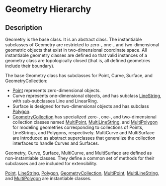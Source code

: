 # Geometry Hierarchy

## Description

Geometry is the base class. It is an abstract class. The instantiable
subclasses of Geometry are restricted to zero-, one-, and
two-dimensional geometric objects that exist in two-dimensional
coordinate space. All instantiable geometry classes are defined so
that valid instances of a geometry class are topologically closed
(that is, all defined geometries include their boundary).

The base Geometry class has subclasses for Point, Curve, Surface, and
GeometryCollection:

- [Point](/sql-statements-structure/geographic-geometric-features/geometry-constructors/point/) represents zero-dimensional objects.
- Curve represents one-dimensional objects, and has subclass [LineString](/sql-statements-structure/geographic-geometric-features/geometry-constructors/linestring/), with sub-subclasses Line and LinearRing.
- Surface is designed for two-dimensional objects and has subclass [Polygon](/sql-statements-structure/geographic-geometric-features/geometry-constructors/polygon/).
- [GeometryCollection](/sql-statements-structure/geographic-geometric-features/geometry-constructors/geometrycollection/) has specialized zero-, one-, and two-dimensional collection classes named [MultiPoint](/sql-statements-structure/geographic-geometric-features/geometry-constructors/multipoint/), [MultiLineString](/sql-statements-structure/geographic-geometric-features/geometry-constructors/multilinestring/), and [MultiPolygon](/sql-statements-structure/geographic-geometric-features/geometry-constructors/multipolygon/) for modeling geometries corresponding to collections of Points, LineStrings, and Polygons, respectively. MultiCurve and MultiSurface are introduced as abstract superclasses that generalize the collection interfaces to handle Curves and Surfaces.

Geometry, Curve, Surface, MultiCurve, and MultiSurface are defined as
non-instantiable classes. They define a common set of methods for
their subclasses and are included for extensibility.

[Point](/sql-statements-structure/geographic-geometric-features/point-properties/), [LineString](/sql-statements-structure/geographic-geometric-features/linestring-properties/), [Polygon](/sql-statements-structure/geographic-geometric-features/polygon-properties/), [GeometryCollection](/sql-statements-structure/geographic-geometric-features/geometry-constructors/geometrycollection/), [MultiPoint](/sql-statements-structure/geographic-geometric-features/geometry-constructors/multipoint/),
[MultiLineString](/sql-statements-structure/geographic-geometric-features/geometry-constructors/multilinestring/), and [MultiPolygon](/sql-statements-structure/geographic-geometric-features/geometry-constructors/multipolygon/) are instantiable classes.